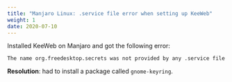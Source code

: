 ```yaml
---
title: "Manjaro Linux: .service file error when setting up KeeWeb"
weight: 1
date: 2020-07-10
---
```


Installed KeeWeb on Manjaro and got the following error:

`The name org.freedesktop.secrets was not provided by any .service file`

**Resolution**: had to install a package called `gnome-keyring`.